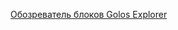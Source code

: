 [Обозреватель блоков Golos Explorer](https://github.com/GolosChain/apps/blob/master/developers/golos-explorer.md)
